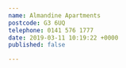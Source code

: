```yaml
---
name: Almandine Apartments
postcode: G3 6UQ
telephone: 0141 576 1777
date: 2019-03-11 10:19:22 +0000
published: false

---
```

